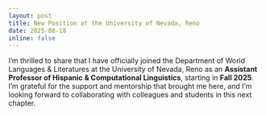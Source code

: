 ```yaml
---
layout: post
title: New Position at the University of Nevada, Reno
date: 2025-08-18
inline: false
---
```


I’m thrilled to share that I have officially joined the Department of World Languages & Literatures at the University of Nevada, Reno as an **Assistant Professor of Hispanic & Computational Linguistics**, starting in **Fall 2025**. I’m grateful for the support and mentorship that brought me here, and I’m looking forward to collaborating with colleagues and students in this next chapter.
